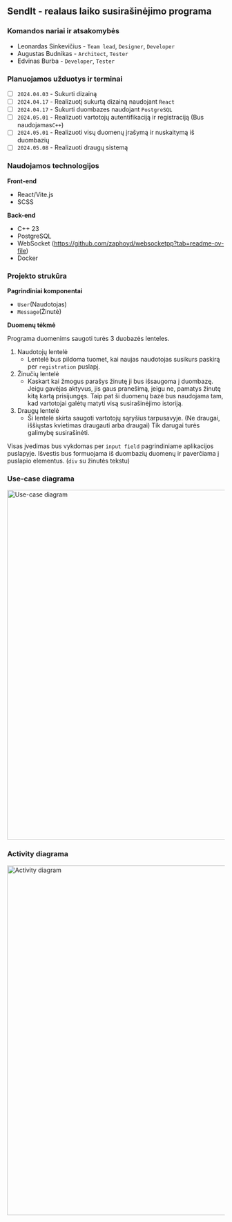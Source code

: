 ## SendIt - realaus laiko susirašinėjimo programa

### Komandos nariai ir atsakomybės
- Leonardas Sinkevičius - `Team lead`, `Designer`, `Developer`
- Augustas Budnikas - `Architect`, `Tester`
- Edvinas Burba - `Developer`, `Tester`

### Planuojamos užduotys ir terminai
- [ ] `2024.04.03` - Sukurti dizainą
- [ ] `2024.04.17` - Realizuotį sukurtą dizainą naudojant `React`
- [ ] `2024.04.17` - Sukurti duombazes naudojant `PostgreSQL`
- [ ] `2024.05.01` - Realizuoti vartotojų autentifikaciją ir registraciją (Bus naudojamas`C++`)
- [ ] `2024.05.01` - Realizuoti visų duomenų įrašymą ir nuskaitymą iš duombazių
- [ ] `2024.05.08` - Realizuoti draugų sistemą

### Naudojamos technologijos
**Front-end**
- React/Vite.js
- SCSS

**Back-end**
- C++ 23
- PostgreSQL
- WebSocket (https://github.com/zaphoyd/websocketpp?tab=readme-ov-file)
- Docker


### Projekto strukūra

**Pagrindiniai komponentai**
- `User`(Naudotojas)
- `Message`(Žinutė)
 
**Duomenų tėkmė**

Programa duomenims saugoti turės 3 duobazės lenteles. 
1. Naudotojų lentelė
   - Lentelė bus pildoma tuomet, kai naujas naudotojas susikurs paskirą per `registration` puslapį.
2. Žinučių lentelė
   - Kaskart kai žmogus parašys žinutę ji bus išsaugoma į duombazę. Jeigu gavėjas aktyvus, jis gaus pranešimą, jeigu ne, pamatys žinutę kitą kartą
     prisijungęs. Taip pat ši duomenų bazė bus naudojama tam, kad vartotojai galėtų matyti visą susirašinėjimo istoriją.
3. Draugų lentelė
   - Ši lentelė skirta saugoti vartotojų sąryšius tarpusavyje. (Ne draugai, iššiųstas kvietimas draugauti arba draugai) Tik darugai turės galimybę susirašinėti.

Visas įvedimas bus vykdomas per `input field` pagrindiniame aplikacijos puslapyje.
Išvestis bus formuojama iš duombazių duomenų ir paverčiama į puslapio elementus. (`div` su žinutės tekstu)


### Use-case diagrama
<img width="809" alt="Use-case diagram" src="https://github.com/augisbud/cpp-2024-2/assets/141874292/59f0871a-24a8-4af1-9f37-2d9adf6507c0">


### Activity diagrama
<img width="809" alt="Activity diagram" src="https://github.com/augisbud/cpp-2024-2/assets/141874292/81bb345e-6d0e-4e18-8f5e-d8b9c7ece194">
